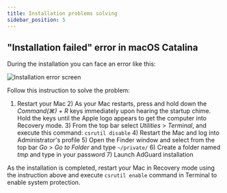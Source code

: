 ```yaml
---
title: Installation problems solving
sidebar_position: 5
---
```


## "Installation failed" error in macOS Catalina

During the installation you can face an error like this:

![Installation error screen](https://cdn.adtidy.org/content/kb/ad_blocker/mac/macerrorscreenEN.jpg)

Follow this instruction to solve the problem:

1) Restart your Mac 2) As your Mac restarts, press and hold down the *Command(⌘) + R* keys immediately upon hearing the startup chime. Hold the keys until the Apple logo appears to get the computer into Recovery mode. 3) From the top bar select *Utilities* > *Terminal*, and execute this command: `csrutil disable` 4) Restart the Mac and log into Administrator's profile 5) Open the Finder window and select from the top bar *Go* > *Go to Folder* and type `~/private/` 6) Create a folder named *tmp* and type in your password 7) Launch AdGuard installation

As the installation is completed, restart your Mac in Recovery mode using the instruction above and execute `csrutil enable` command in Terminal to enable system protection.